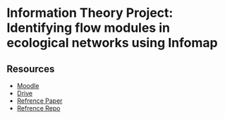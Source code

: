 # Information Theory Project: Identifying flow modules in ecological networks using Infomap

## Resources
*  [Moodle](https://stem.elearning.unipd.it/mod/folder/view.php?id=254890)
*  [Drive](https://drive.google.com/file/d/16oltkIo6UADdIb06iqEkHi0INLhPX4Sp/view?usp=share_link)
*  [Refrence Paper](https://drive.google.com/file/d/16oltkIo6UADdIb06iqEkHi0INLhPX4Sp/view?usp=share_link)
*  [Refrence Repo](https://github.com/Ecological-Complexity-Lab/infomap_ecology_package/blob/master/README.md)
